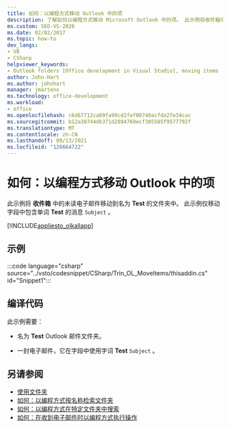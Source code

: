 ```yaml
---
title: 如何：以编程方式移动 Outlook 中的项
description: 了解如何以编程方式移动 Microsoft Outlook 中的项。 此示例将收件箱中的未读电子邮件移动到名为 Test 的文件夹中。
ms.custom: SEO-VS-2020
ms.date: 02/02/2017
ms.topic: how-to
dev_langs:
- VB
- CSharp
helpviewer_keywords:
- Outlook folders [Office development in Visual Studio], moving items
author: John-Hart
ms.author: johnhart
manager: jmartens
ms.technology: office-development
ms.workload:
- office
ms.openlocfilehash: c6d67712ca09fa99cd1fef00740acfda2fe34cac
ms.sourcegitcommit: b12a38744db371d2894769ecf305585f9577792f
ms.translationtype: MT
ms.contentlocale: zh-CN
ms.lasthandoff: 09/13/2021
ms.locfileid: "126664722"
---
```

# <a name="how-to-programmatically-move-items-in-outlook"></a>如何：以编程方式移动 Outlook 中的项
  此示例将 **收件箱** 中的未读电子邮件移动到名为 **Test** 的文件夹中。 此示例仅移动字段中包含单词 **Test** 的消息 `Subject` 。

 [!INCLUDE[appliesto_olkallapp](../vsto/includes/appliesto-olkallapp-md.md)]

## <a name="example"></a>示例
 :::code language="csharp" source="../vsto/codesnippet/CSharp/Trin_OL_MoveItems/thisaddin.cs" id="Snippet1":::

## <a name="compile-the-code"></a>编译代码
 此示例需要：

- 名为 **Test** Outlook 邮件文件夹。

- 一封电子邮件，它在字段中使用字词 **Test** `Subject` 。

## <a name="see-also"></a>另请参阅
- [使用文件夹](../vsto/working-with-folders.md)
- [如何：以编程方式按名称检索文件夹](../vsto/how-to-programmatically-retrieve-a-folder-by-name.md)
- [如何：以编程方式在特定文件夹中搜索](../vsto/how-to-programmatically-search-within-a-specific-folder.md)
- [如何：在收到电子邮件时以编程方式执行操作](../vsto/how-to-programmatically-perform-actions-when-an-e-mail-message-is-received.md)
